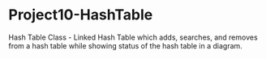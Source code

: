 # Project10-HashTable
Hash Table Class - Linked Hash Table which adds, searches, and removes from a hash table while showing status of the hash table in a diagram.
